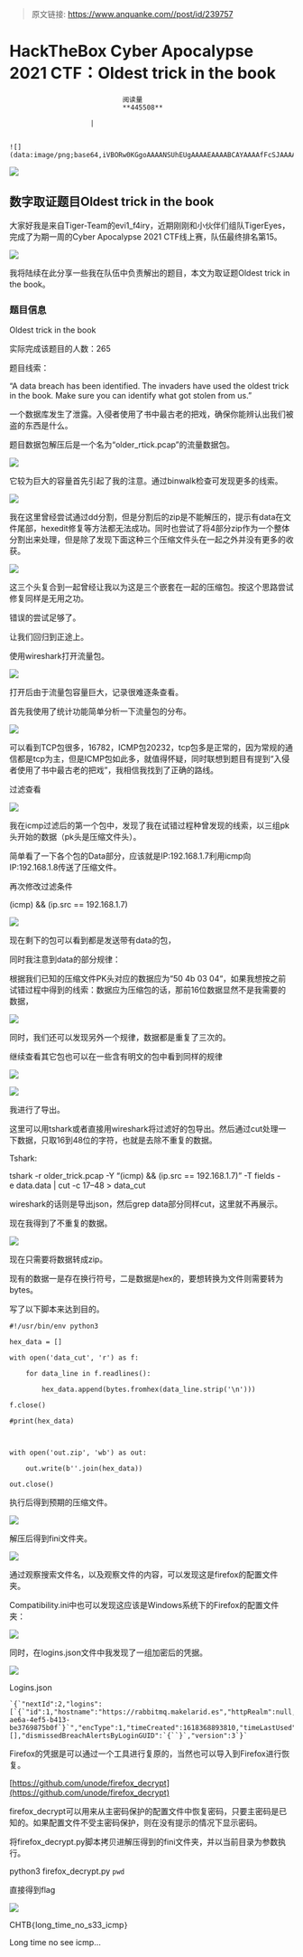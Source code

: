 > 原文链接: https://www.anquanke.com//post/id/239757 


# HackTheBox Cyber Apocalypse 2021 CTF：Oldest trick in the book


                                阅读量   
                                **445508**
                            
                        |
                        
                                                                                                                                    ![](data:image/png;base64,iVBORw0KGgoAAAANSUhEUgAAAAEAAAABCAYAAAAfFcSJAAAAAXNSR0IArs4c6QAAAARnQU1BAACxjwv8YQUAAAAJcEhZcwAADsQAAA7EAZUrDhsAAAANSURBVBhXYzh8+PB/AAffA0nNPuCLAAAAAElFTkSuQmCC)
                                                                                            



[![](https://p0.ssl.qhimg.com/t010857db12123596ef.png)](https://p0.ssl.qhimg.com/t010857db12123596ef.png)



## 数字取证题目Oldest trick in the book

大家好我是来自Tiger-Team的evi1_f4iry，近期刚刚和小伙伴们组队TigerEyes，完成了为期一周的Cyber Apocalypse 2021 CTF线上赛，队伍最终排名第15。

[![](https://p5.ssl.qhimg.com/t011680aab05059f1ad.png)](https://p5.ssl.qhimg.com/t011680aab05059f1ad.png)<!--[endif]-->

我将陆续在此分享一些我在队伍中负责解出的题目，本文为取证题Oldest trick in the book。

### 题目信息

Oldest trick in the book

实际完成该题目的人数：265

题目线索：

“A data breach has been identified. The invaders have used the oldest trick in the book. Make sure you can identify what got stolen from us.”

一个数据库发生了泄露。入侵者使用了书中最古老的把戏，确保你能辨认出我们被盗的东西是什么。

题目数据包解压后是一个名为“older_rtick.pcap”的流量数据包。

[![](https://p0.ssl.qhimg.com/t012e112c7fd6f56631.png)](https://p0.ssl.qhimg.com/t012e112c7fd6f56631.png)<!--[endif]-->

它较为巨大的容量首先引起了我的注意。通过binwalk检查可发现更多的线索。

[![](https://p3.ssl.qhimg.com/t013faeab0381619391.png)](https://p3.ssl.qhimg.com/t013faeab0381619391.png)<!--[endif]-->

我在这里曾经尝试通过dd分割，但是分割后的zip是不能解压的，提示有data在文件尾部，hexedit修复等方法都无法成功。同时也尝试了将4部分zip作为一个整体分割出来处理，但是除了发现下面这种三个压缩文件头在一起之外并没有更多的收获。

[![](https://p3.ssl.qhimg.com/t01bf6dca970b34670c.png)](https://p3.ssl.qhimg.com/t01bf6dca970b34670c.png)<!--[endif]-->

这三个头复合到一起曾经让我以为这是三个嵌套在一起的压缩包。按这个思路尝试修复同样是无用之功。

错误的尝试足够了。

让我们回归到正途上。

使用wireshark打开流量包。

[![](https://p0.ssl.qhimg.com/t01bbd21fcab74f4fd7.png)](https://p0.ssl.qhimg.com/t01bbd21fcab74f4fd7.png)<!--[endif]-->

打开后由于流量包容量巨大，记录很难逐条查看。

首先我使用了统计功能简单分析一下流量包的分布。

[![](https://p3.ssl.qhimg.com/t0155cd011dde3f0442.png)](https://p3.ssl.qhimg.com/t0155cd011dde3f0442.png)<!--[endif]-->

可以看到TCP包很多，16782，ICMP包20232，tcp包多是正常的，因为常规的通信都是tcp为主，但是ICMP包如此多，就值得怀疑，同时联想到题目有提到“入侵者使用了书中最古老的把戏”，我相信我找到了正确的路线。

过滤查看

[![](https://p1.ssl.qhimg.com/t012695a2ba4590aed0.png)](https://p1.ssl.qhimg.com/t012695a2ba4590aed0.png)<!--[endif]-->

我在icmp过滤后的第一个包中，发现了我在试错过程种曾发现的线索，以三组pk头开始的数据（pk头是压缩文件头）。

简单看了一下各个包的Data部分，应该就是IP:192.168.1.7利用icmp向IP:192.168.1.8传送了压缩文件。

再次修改过滤条件

(icmp) &amp;&amp; (ip.src == 192.168.1.7)

[![](https://p0.ssl.qhimg.com/t01cbab989f98a748d3.png)](https://p0.ssl.qhimg.com/t01cbab989f98a748d3.png)<!--[endif]-->

现在剩下的包可以看到都是发送带有data的包，

同时我注意到data的部分规律：

根据我们已知的压缩文件PK头对应的数据应为“50 4b 03 04“，如果我想按之前试错过程中得到的线索：数据应为压缩包的话，那前16位数据显然不是我需要的数据，

[![](https://p5.ssl.qhimg.com/t0132e797a8f884041a.png)](https://p5.ssl.qhimg.com/t0132e797a8f884041a.png)<!--[endif]-->

同时，我们还可以发现另外一个规律，数据都是重复了三次的。

继续查看其它包也可以在一些含有明文的包中看到同样的规律

[![](https://p5.ssl.qhimg.com/t0109b7a05a9e0ca8a8.png)](https://p5.ssl.qhimg.com/t0109b7a05a9e0ca8a8.png)<!--[endif]-->

[![](https://p3.ssl.qhimg.com/t01494f11c0b5ddb0a7.png)](https://p3.ssl.qhimg.com/t01494f11c0b5ddb0a7.png)<!--[endif]-->

我进行了导出。

这里可以用tshark或者直接用wireshark将过滤好的包导出。然后通过cut处理一下数据，只取16到48位的字符，也就是去除不重复的数据。

Tshark:

tshark -r older_trick.pcap -Y “(icmp) &amp;&amp; (ip.src == 192.168.1.7)” -T fields -e data.data | cut -c 17–48 &gt; data_cut

wireshark的话则是导出json，然后grep data部分同样cut，这里就不再展示。

现在我得到了不重复的数据。

[![](https://p0.ssl.qhimg.com/t0144420575e7e43c04.png)](https://p0.ssl.qhimg.com/t0144420575e7e43c04.png)<!--[endif]-->

现在只需要将数据转成zip。

现有的数据一是存在换行符号，二是数据是hex的，要想转换为文件则需要转为bytes。

写了以下脚本来达到目的。

```
#!/usr/bin/env python3

hex_data = []

with open('data_cut', 'r') as f:

    for data_line in f.readlines():

        hex_data.append(bytes.fromhex(data_line.strip('\n')))

f.close()

#print(hex_data)

 

with open('out.zip', 'wb') as out:

    out.write(b''.join(hex_data))

out.close()
```

执行后得到预期的压缩文件。

[![](https://p4.ssl.qhimg.com/t01b257b2f43019aeb2.png)](https://p4.ssl.qhimg.com/t01b257b2f43019aeb2.png)<!--[endif]-->

解压后得到fini文件夹。

[![](https://p0.ssl.qhimg.com/t01d16be6c78e6afcab.png)](https://p0.ssl.qhimg.com/t01d16be6c78e6afcab.png)<!--[endif]-->

通过观察搜索文件名，以及观察文件的内容，可以发现这是firefox的配置文件夹。

Compatibility.ini中也可以发现这应该是Windows系统下的Firefox的配置文件夹：

[![](https://p0.ssl.qhimg.com/t01443da06ef6f21d43.png)](https://p0.ssl.qhimg.com/t01443da06ef6f21d43.png)<!--[endif]-->

同时，在logins.json文件中我发现了一组加密后的凭据。

[![](https://p4.ssl.qhimg.com/t013c77a16c28cc77a0.png)](https://p4.ssl.qhimg.com/t013c77a16c28cc77a0.png)<!--[endif]-->

Logins.json

```
`{`"nextId":2,"logins":[`{`"id":1,"hostname":"https://rabbitmq.makelarid.es","httpRealm":null,"formSubmitURL":"https://rabbitmq.makelarid.es","usernameField":"username","passwordField":"password","encryptedUsername":"MDIEEPgAAAAAAAAAAAAAAAAAAAEwFAYIKoZIhvcNAwcECMeab8LuajLlBAixWaWDdSvdNg==","encryptedPassword":"MEoEEPgAAAAAAAAAAAAAAAAAAAEwFAYIKoZIhvcNAwcECGKAhjI0M93wBCDzNVgOAQ9Qn77aRp791mOjsyTjoAINAym/9+wmwdI/hQ==","guid":"`{`aed76f86-ae6a-4ef5-b413-be3769875b0f`}`","encType":1,"timeCreated":1618368893810,"timeLastUsed":1618368893810,"timePasswordChanged":1618368893810,"timesUsed":1`}`],"potentiallyVulnerablePasswords":[],"dismissedBreachAlertsByLoginGUID":`{``}`,"version":3`}`
```

Firefox的凭据是可以通过一个工具进行复原的，当然也可以导入到Firefox进行恢复。

[https://github.com/unode/firefox_decrypt](https://github.com/unode/firefox_decrypt)

firefox_decrypt可以用来从主密码保护的配置文件中恢复密码，只要主密码是已知的。如果配置文件不受主密码保护，则在没有提示的情况下显示密码。

将firefox_decrypt.py脚本拷贝进解压得到的fini文件夹，并以当前目录为参数执行。

python3 firefox_decrypt.py `pwd`

直接得到flag

[![](https://p3.ssl.qhimg.com/t01ff4f42b7a9832c6c.png)](https://p3.ssl.qhimg.com/t01ff4f42b7a9832c6c.png)<!--[endif]-->

CHTB`{`long_time_no_s33_icmp`}`

Long time no see icmp… 
